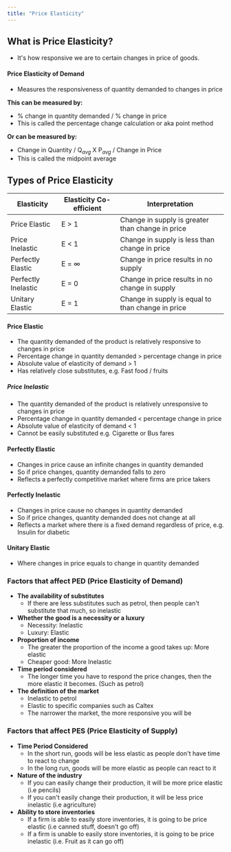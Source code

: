 ```yaml
---
title: "Price Elasticity"
---
```


## What is Price Elasticity?
- It's how responsive we are to certain changes in price of goods.

#### Price Elasticity of Demand
- Measures the responsiveness of quantity demanded to changes in price

**This can be measured by:**
- % change in quantity demanded / % change in price
- This is called the percentage change calculation or aka point method

**Or can be measured by:**
- Change in Quantity / Q$_{avg}$ X P$_{avg}$ / Change in Price
- This is called the midpoint average


## Types of Price Elasticity
| Elasticity          | Elasticity Co-efficient | Interpretation                                    |                                     
| ------------------- | ----------------------- | ------------------------------------------------- |
| Price Elastic       | E > 1                   | Change in supply is greater than change in price  |                                     
| Price Inelastic     | E < 1                   | Change in supply is less than change in price     |                                   
| Perfectly Elastic   | E = $\infty$            | Change in price results in no supply              |
| Perfectly Inelastic | E = 0                   | Change in price results in no change in supply    |                                 
| Unitary Elastic     | E = 1                   | Change in supply is equal to than change in price |                                     

#### Price Elastic
-   The quantity demanded of the product is relatively responsive to changes in price
-   Percentage change in quantity demanded > percentage change in price
-   Absolute value of elasticity of demand > 1
-   Has relatively close substitutes, e.g. Fast food / fruits

##### Price Inelastic
-   The quantity demanded of the product is relatively unresponsive to changes in price
-   Percentage change in quantity demanded < percentage change in price
-   Absolute value of elasticity of demand < 1
-   Cannot be easily substituted e.g. Cigarette or Bus fares

#### Perfectly Elastic
-   Changes in price cause an infinite changes in quantity demanded
-   So if price changes, quantity demanded falls to zero
-   Reflects a perfectly competitive market where firms are price takers

#### Perfectly Inelastic
-   Changes in price cause no changes in quantity demanded
-   So if price changes, quantity demanded does not change at all
-   Reflects a market where there is a fixed demand regardless of price, e.g. Insulin for diabetic

#### Unitary Elastic
-   Where changes in price equals to change in quantity demanded


### Factors that affect PED (Price Elasticity of Demand)
- **The availability of substitutes**
	- If there are less substitutes such as petrol, then people can't substitute that much, so inelastic
- **Whether the good is a necessity or a luxury**
	- Necessity: Inelastic
	- Luxury: Elastic
- **Proportion of income**
	- The greater the proportion of the income a good takes up: More elastic
	- Cheaper good: More Inelastic
- **Time period considered**
	- The longer time you have to respond the price changes, then the more elastic it becomes. (Such as petrol)
- **The definition of the market**
	- Inelastic to petrol
	- Elastic to specific companies such as Caltex
	- The narrower the market, the more responsive you will be

### Factors that affect PES (Price Elasticity of Supply)
- **Time Period Considered**
	- In the short run, goods will be less elastic as people don't have time to react to change
	- In the long run, goods will be more elastic as people can react to it
- **Nature of the industry**
	- If you can easily change their production, it will be more price elastic (i.e pencils)
	- If you can't easily change their production, it will be less price inelastic (i.e agriculture)
- **Ability to store inventories**
	- If a firm is able to easily store inventories, it is going to be price elastic (i.e canned stuff, doesn't go off)
	- If a firm is unable to easily store inventories, it is going to be price inelastic (i.e. Fruit as it can go off)
